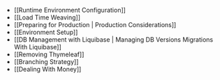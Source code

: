 - [[Runtime Environment Configuration]]
- [[Load Time Weaving]]
- [[Preparing for Production | Production Considerations]]
- [[Environment Setup]]
- [[DB Management with Liquibase | Managing DB Versions Migrations With Liquibase]]
- [[Removing Thymeleaf]]
- [[Branching Strategy]]
- [[Dealing With Money]]
